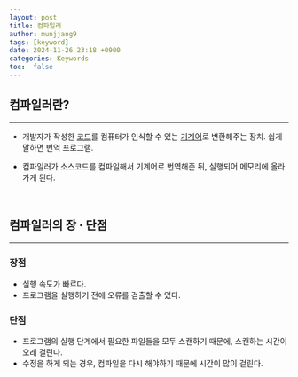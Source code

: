 ```yaml
---
layout: post
title: 컴파일러
author: munjjang9
tags: [keyword]
date: 2024-11-26 23:18 +0900
categories: Keywords
toc:  false
---
```

## 컴파일러란?
---
- 개발자가 작성한 <ins>코드</ins>를 컴퓨터가 인식할 수 있는 <ins>기계어</ins>로 변환해주는 장치. 쉽게 말하면 번역 프로그램.

- 컴파일러가 소스코드를 컴파일해서 기계어로 번역해준 뒤, 실행되어 메모리에 올라가게 된다.

<br>

## 컴파일러의 장 · 단점
---
### 장점
- 실행 속도가 빠르다.
- 프로그램을 실행하기 전에 오류를 검출할 수 있다.

### 단점
- 프로그램의 실행 단계에서 필요한 파일들을 모두 스캔하기 때문에, 스캔하는 시간이 오래 걸린다.
- 수정을 하게 되는 경우, 컴파일을 다시 해야하기 때문에 시간이 많이 걸린다.